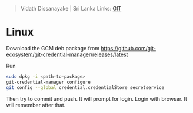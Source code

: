 > Vidath Dissanayake | Sri Lanka
> Links: [GIT](GIT.md)

# Linux

Download the GCM deb package from https://github.com/git-ecosystem/git-credential-manager/releases/latest

Run 
```bash
sudo dpkg -i <path-to-package>
git-credential-manager configure
git config --global credential.credentialStore secretservice
```
Then try to commit and push. It will prompt for login. Login with browser. It will remember after that.
